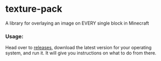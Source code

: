 # texture-pack
A library for overlaying an image on EVERY single block in Minecraft

### Usage:
Head over to [releases](https://github.com/ashton0223/texture-pack/releases), download the latest version for your operating system, and run it. It will give you instructions on what to do from there.
